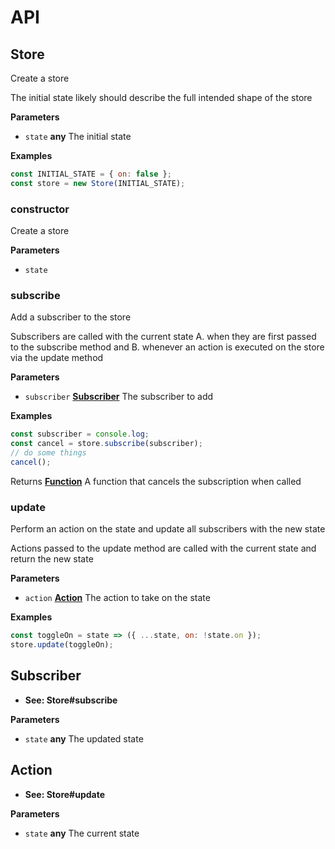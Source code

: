 <!--
  This file was generated by emdaer

  Its template can be found at .emdaer/docs/API.emdaer.md
-->

<!--
  emdaerHash:2fe4c7af494fa8aad704069dca53aa3d
-->

<h1 id="api">API</h1>
<!-- Generated by documentation.js. Update this documentation by updating the source code. -->
<h2 id="store">Store</h2>
<p>Create a store</p>
<p>The initial state likely should describe the full intended shape of the 
store</p>
<p><strong>Parameters</strong></p>
<ul>
<li><code>state</code> <strong>any</strong> The initial state</li>
</ul>
<p><strong>Examples</strong></p>

```javascript
const INITIAL_STATE = { on: false };
const store = new Store(INITIAL_STATE);
```
<h3 id="constructor">constructor</h3>
<p>Create a store</p>
<p><strong>Parameters</strong></p>
<ul>
<li><code>state</code>  </li>
</ul>
<h3 id="subscribe">subscribe</h3>
<p>Add a subscriber to the store</p>
<p>Subscribers are called with the current state A. when they are first
passed to the subscribe method and B. whenever an action is executed on the
store via the update method</p>
<p><strong>Parameters</strong></p>
<ul>
<li><code>subscriber</code> <strong><a href="#subscriber">Subscriber</a></strong> The subscriber to add</li>
</ul>
<p><strong>Examples</strong></p>

```javascript
const subscriber = console.log;
const cancel = store.subscribe(subscriber);
// do some things
cancel();
```
<p>Returns <strong><a href="https://developer.mozilla.org/docs/Web/JavaScript/Reference/Statements/function">Function</a></strong> A function that cancels the subscription when called</p>
<h3 id="update">update</h3>
<p>Perform an action on the state and update all subscribers with the
new state</p>
<p>Actions passed to the update method are called with the current state and
return the new state</p>
<p><strong>Parameters</strong></p>
<ul>
<li><code>action</code> <strong><a href="#action">Action</a></strong> The action to take on the state</li>
</ul>
<p><strong>Examples</strong></p>

```javascript
const toggleOn = state => ({ ...state, on: !state.on });
store.update(toggleOn);
```
<h2 id="subscriber">Subscriber</h2>
<ul>
<li><strong>See: Store#subscribe</strong></li>
</ul>
<p><strong>Parameters</strong></p>
<ul>
<li><code>state</code> <strong>any</strong> The updated state</li>
</ul>
<h2 id="action">Action</h2>
<ul>
<li><strong>See: Store#update</strong></li>
</ul>
<p><strong>Parameters</strong></p>
<ul>
<li><code>state</code> <strong>any</strong> The current state</li>
</ul>
